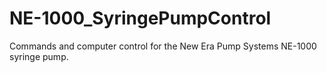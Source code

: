 # NE-1000_SyringePumpControl
Commands and computer control for the New Era Pump Systems NE-1000 syringe pump.
